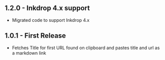 ## 1.2.0 - Inkdrop 4.x support
* Migrated code to support Inkdrop 4.x
## 1.0.1 - First Release
* Fetches Title for first URL found on clipboard and pastes title and url as a markdown link